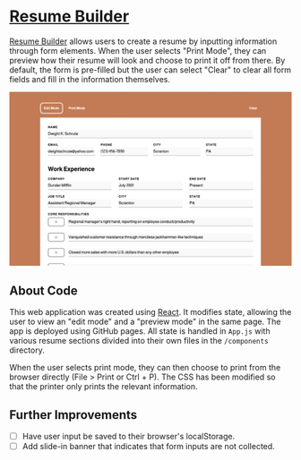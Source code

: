 # [Resume Builder](https://louvang.github.io/resumebuilder/)

[Resume Builder](https://louvang.github.io/resumebuilder/) allows users to create a resume by inputting information through form elements. When the user selects "Print Mode", they can preview how their resume will look and choose to print it off from there. By default, the form is pre-filled but the user can select "Clear" to clear all form fields and fill in the information themselves.

<p align="center"><a href="https://louvang.github.io/resumebuilder/" target="_blank"><img src="https://github.com/louvang/resumebuilder/blob/main/preview.gif?raw=true" alt="Resume Builder" width="750px" /></a></p>

## About Code

This web application was created using [React](https://reactjs.org/). It modifies state, allowing the user to view an "edit mode" and a "preview mode" in the same page. The app is deployed using GitHub pages. All state is handled in `App.js` with various resume sections divided into their own files in the `/components` directory.

When the user selects print mode, they can then choose to print from the browser directly (File > Print or Ctrl + P). The CSS has been modified so that the printer only prints the relevant information.

## Further Improvements

- [ ] Have user input be saved to their browser's localStorage.
- [ ] Add slide-in banner that indicates that form inputs are not collected.
